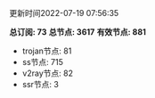 更新时间2022-07-19 07:56:35

**总订阅: 73**
**总节点: 3617**
**有效节点: 881**
- trojan节点: 81
- ss节点: 715
- v2ray节点: 82
- ssr节点: 3
